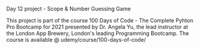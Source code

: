 Day 12 project - Scope & Number Guessing Game

This project is part of the course 100 Days of Code - The Complete Pyhton Pro Bootcamp for 2021 presented by Dr. Angela Yu, the lead instructor at the London App Brewery, London's leading Programming Bootcamp. The course is available @ udemy/course/100-days-of-code/

